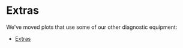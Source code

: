 # Extras

We've moved plots that use some of our other diagnostic equipment:

- [Extras](jeancarletta.github.io/HeatHack-Extra)